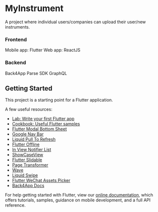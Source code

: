 # MyInstrument

A project where individual users/companies can upload their user/new instruments.
### Frontend

Mobile app: Flutter
Web app: ReactJS

### Backend

Back4App
Parse SDK
GraphQL

## Getting Started

This project is a starting point for a Flutter application.

A few useful resources:

- [Lab: Write your first Flutter app](https://flutter.dev/docs/get-started/codelab)
- [Cookbook: Useful Flutter samples](https://flutter.dev/docs/cookbook)
- [Flutter Modal Bottom Sheet](https://github.com/jamesblasco/modal_bottom_sheet)
- [Google Nav Bar](https://github.com/sooxt98/google_nav_bar)
- [Liquid Pull To Refresh](https://github.com/aagarwal1012/Liquid-Pull-To-Refresh)
- [Flutter Offline](https://github.com/jogboms/flutter_offline)
- [In View Notifier List](https://github.com/rvamsikrishna/inview_notifier_list)
- [ShowCaseView](https://github.com/SimformSolutionsPvtLtd/flutter_showcaseview)
- [Flutter Slidable](https://github.com/letsar/flutter_slidable)
- [Page Transformer](https://github.com/roughike/page-transformer)
- [Wave](https://github.com/i-protoss/wave)
- [Liquid Swipe](https://github.com/iamSahdeep/liquid_swipe_flutter)
- [Flutter WeChat Assets Picker](https://github.com/fluttercandies/flutter_wechat_assets_picker)
- [Back4App Docs](https://www.back4app.com/docs/flutter/parse-sdk/parse-flutter-sdk)

For help getting started with Flutter, view our
[online documentation](https://flutter.dev/docs), which offers tutorials,
samples, guidance on mobile development, and a full API reference.